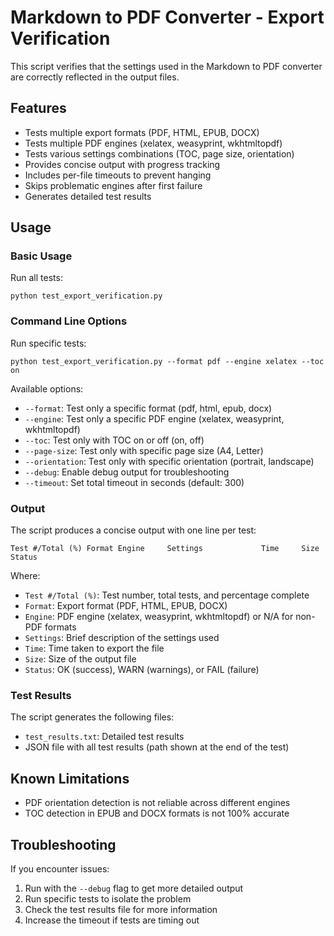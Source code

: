 # Markdown to PDF Converter - Export Verification

This script verifies that the settings used in the Markdown to PDF converter are correctly reflected in the output files.

## Features

- Tests multiple export formats (PDF, HTML, EPUB, DOCX)
- Tests multiple PDF engines (xelatex, weasyprint, wkhtmltopdf)
- Tests various settings combinations (TOC, page size, orientation)
- Provides concise output with progress tracking
- Includes per-file timeouts to prevent hanging
- Skips problematic engines after first failure
- Generates detailed test results

## Usage

### Basic Usage

Run all tests:

```
python test_export_verification.py
```

### Command Line Options

Run specific tests:

```
python test_export_verification.py --format pdf --engine xelatex --toc on
```

Available options:

- `--format`: Test only a specific format (pdf, html, epub, docx)
- `--engine`: Test only a specific PDF engine (xelatex, weasyprint, wkhtmltopdf)
- `--toc`: Test only with TOC on or off (on, off)
- `--page-size`: Test only with specific page size (A4, Letter)
- `--orientation`: Test only with specific orientation (portrait, landscape)
- `--debug`: Enable debug output for troubleshooting
- `--timeout`: Set total timeout in seconds (default: 300)

### Output

The script produces a concise output with one line per test:

```
Test #/Total (%) Format Engine     Settings             Time     Size     Status
```

Where:
- `Test #/Total (%)`: Test number, total tests, and percentage complete
- `Format`: Export format (PDF, HTML, EPUB, DOCX)
- `Engine`: PDF engine (xelatex, weasyprint, wkhtmltopdf) or N/A for non-PDF formats
- `Settings`: Brief description of the settings used
- `Time`: Time taken to export the file
- `Size`: Size of the output file
- `Status`: OK (success), WARN (warnings), or FAIL (failure)

### Test Results

The script generates the following files:

- `test_results.txt`: Detailed test results
- JSON file with all test results (path shown at the end of the test)

## Known Limitations

- PDF orientation detection is not reliable across different engines
- TOC detection in EPUB and DOCX formats is not 100% accurate

## Troubleshooting

If you encounter issues:

1. Run with the `--debug` flag to get more detailed output
2. Run specific tests to isolate the problem
3. Check the test results file for more information
4. Increase the timeout if tests are timing out
